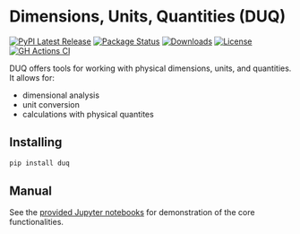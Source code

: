# Dimensions, Units, Quantities (DUQ)
[![PyPI Latest Release](https://img.shields.io/pypi/v/duq.svg)](https://pypi.org/project/duq/)
[![Package Status](https://img.shields.io/pypi/status/duq.svg)](https://pypi.org/project/duq/)
[![Downloads](https://pepy.tech/badge/duq)](https://pepy.tech/project/duq)
[![License](https://img.shields.io/pypi/l/duq.svg)](https://github.com/Armin-Ariamajd/duq/blob/main/LICENSE)
[![GH Actions CI ](https://github.com/Armin-Ariamajd/duq/workflows/Tests/badge.svg)](https://github.com/Armin-Ariamajd/duq/actions?query=branch%3Amain+workflow%3ATests)


DUQ offers tools for working with physical dimensions, units, and quantities. It allows for:
* dimensional analysis
* unit conversion
* calculations with physical quantites

## Installing
```sh
pip install duq
```

## Manual
See the [provided Jupyter notebooks](https://github.com/Armin-Ariamajd/duq/tree/main/docs) for demonstration of the core functionalities.
